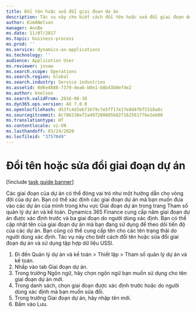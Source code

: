 ```yaml
---
title: Đổi tên hoặc sửa đổi giai đoạn dự án
description: Tác vụ này cho biết cách đổi tên hoặc sửa đổi giai đoạn dự án.
author: KimANelson
manager: AnnBe
ms.date: 11/07/2017
ms.topic: business-process
ms.prod: ''
ms.service: dynamics-ax-applications
ms.technology: ''
audience: Application User
ms.reviewer: josaw
ms.search.scope: Operations
ms.search.region: Global
ms.search.industry: Service industries
ms.assetid: 0d6e4888-7379-4ea6-b0e1-b8b43b0ef4e2
ms.author: knelson
ms.search.validFrom: 2016-06-30
ms.dyn365.ops.version: AX 7.0.0
ms.openlocfilehash: d53fc4d3eb71679c7e5ff17e17e8d4f6f5318a8c
ms.sourcegitcommit: 8c786230ef2a497280885b827162561776e2eb00
ms.translationtype: HT
ms.contentlocale: vi-VN
ms.lasthandoff: 03/24/2020
ms.locfileid: "3757049"
---
```

# <a name="rename-or-modify-a-project-stage"></a>Đổi tên hoặc sửa đổi giai đoạn dự án

[!include [task guide banner](../../includes/task-guide-banner.md)]

Các giai đoạn của dự án có thể đóng vai trò như một hướng dẫn cho vòng đời của dự án. Bạn có thể xác định các giai đoạn dự án mà bạn muốn đưa vào các dự án của mình trong khu vực Giai đoạn dự án trong trang Tham số quản lý dự án và kế toán. Dynamics 365 Finance cung cấp năm giai đoạn dự án được xác định trước và ba giai đoạn do người dùng xác định. Bạn có thể cập nhật tên của giai đoạn dự án mà bạn đang sử dụng để theo dõi tiến độ của các dự án. Bạn cũng có thể cung cấp tên cho các tên trạng thái do người dùng xác định. Tác vụ này cho biết cách đổi tên hoặc sửa đổi giai đoạn dự án và sử dụng tập hợp dữ liệu USSI.

1. Đi đến Quản lý dự án và kế toán > Thiết lập > Tham số quản lý dự án và kế toán.
2. Nhấp vào tab Giai đoạn dự án.
3. Trong trường Ngôn ngữ, hãy chọn ngôn ngữ bạn muốn sử dụng cho tên giai đoạn dự án mới.
4. Trong danh sách, chọn giai đoạn được xác định trước hoặc do người dùng xác định mà bạn muốn sửa đổi. 
5. Trong trường Giai đoạn dự án, hãy nhập tên mới.
6. Bấm vào Lưu.

